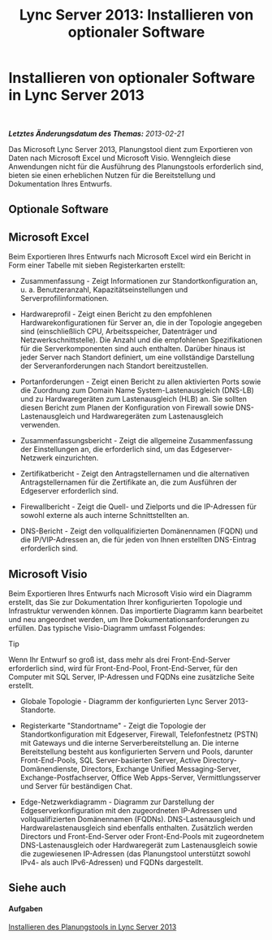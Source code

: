 ﻿---
title: 'Lync Server 2013: Installieren von optionaler Software'
TOCTitle: Installieren von optionaler Software
ms:assetid: b95b3301-fa1e-4b96-9af4-05b43d39db8d
ms:mtpsurl: https://technet.microsoft.com/de-de/library/Gg615032(v=OCS.15)
ms:contentKeyID: 52056421
ms.date: 05/19/2016
mtps_version: v=OCS.15
ms.translationtype: HT
---

# Installieren von optionaler Software in Lync Server 2013

 

_**Letztes Änderungsdatum des Themas:** 2013-02-21_

Das Microsoft Lync Server 2013, Planungstool dient zum Exportieren von Daten nach Microsoft Excel und Microsoft Visio. Wenngleich diese Anwendungen nicht für die Ausführung des Planungstools erforderlich sind, bieten sie einen erheblichen Nutzen für die Bereitstellung und Dokumentation Ihres Entwurfs.

## Optionale Software

## Microsoft Excel

Beim Exportieren Ihres Entwurfs nach Microsoft Excel wird ein Bericht in Form einer Tabelle mit sieben Registerkarten erstellt:

  - Zusammenfassung - Zeigt Informationen zur Standortkonfiguration an, u. a. Benutzeranzahl, Kapazitätseinstellungen und Serverprofilinformationen.

  - Hardwareprofil - Zeigt einen Bericht zu den empfohlenen Hardwarekonfigurationen für Server an, die in der Topologie angegeben sind (einschließlich CPU, Arbeitsspeicher, Datenträger und Netzwerkschnittstelle). Die Anzahl und die empfohlenen Spezifikationen für die Serverkomponenten sind auch enthalten. Darüber hinaus ist jeder Server nach Standort definiert, um eine vollständige Darstellung der Serveranforderungen nach Standort bereitzustellen.

  - Portanforderungen - Zeigt einen Bericht zu allen aktivierten Ports sowie die Zuordnung zum Domain Name System-Lastenausgleich (DNS-LB) und zu Hardwaregeräten zum Lastenausgleich (HLB) an. Sie sollten diesen Bericht zum Planen der Konfiguration von Firewall sowie DNS-Lastenausgleich und Hardwaregeräten zum Lastenausgleich verwenden.

  - Zusammenfassungsbericht - Zeigt die allgemeine Zusammenfassung der Einstellungen an, die erforderlich sind, um das Edgeserver-Netzwerk einzurichten.

  - Zertifikatbericht - Zeigt den Antragstellernamen und die alternativen Antragstellernamen für die Zertifikate an, die zum Ausführen der Edgeserver erforderlich sind.

  - Firewallbericht - Zeigt die Quell- und Zielports und die IP-Adressen für sowohl externe als auch interne Schnittstellten an.

  - DNS-Bericht - Zeigt den vollqualifizierten Domänennamen (FQDN) und die IP/VIP-Adressen an, die für jeden von Ihnen erstellten DNS-Eintrag erforderlich sind.

## Microsoft Visio

Beim Exportieren Ihres Entwurfs nach Microsoft Visio wird ein Diagramm erstellt, das Sie zur Dokumentation Ihrer konfigurierten Topologie und Infrastruktur verwenden können. Das importierte Diagramm kann bearbeitet und neu angeordnet werden, um Ihre Dokumentationsanforderungen zu erfüllen. Das typische Visio-Diagramm umfasst Folgendes:


> [!TIP]
> Wenn Ihr Entwurf so groß ist, dass mehr als drei Front-End-Server erforderlich sind, wird für Front-End-Pool, Front-End-Server, für den Computer mit SQL Server, IP-Adressen und FQDNs eine zusätzliche Seite erstellt.



  - Globale Topologie - Diagramm der konfigurierten Lync Server 2013-Standorte.

  - Registerkarte "Standortname" - Zeigt die Topologie der Standortkonfiguration mit Edgeserver, Firewall, Telefonfestnetz (PSTN) mit Gateways und die interne Serverbereitstellung an. Die interne Bereitstellung besteht aus konfigurierten Servern und Pools, darunter Front-End-Pools, SQL Server-basierten Server, Active Directory-Domänendienste, Directors, Exchange Unified Messaging-Server, Exchange-Postfachserver, Office Web Apps-Server, Vermittlungsserver und Server für beständigen Chat.

  - Edge-Netzwerkdiagramm - Diagramm zur Darstellung der Edgeserverkonfiguration mit den zugeordneten IP-Adressen und vollqualifizierten Domänennamen (FQDNs). DNS-Lastenausgleich und Hardwarelastenausgleich sind ebenfalls enthalten. Zusätzlich werden Directors und Front-End-Server oder Front-End-Pools mit zugeordnetem DNS-Lastenausgleich oder Hardwaregerät zum Lastenausgleich sowie die zugewiesenen IP-Adressen (das Planungstool unterstützt sowohl IPv4- als auch IPv6-Adressen) und FQDNs dargestellt.

## Siehe auch

#### Aufgaben

[Installieren des Planungstools in Lync Server 2013](lync-server-2013-installing-the-planning-tool.md)

